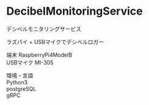 # DecibelMonitoringService
デシベルモニタリングサービス

ラズパイ + USBマイクでデシベルロガー

端末 RaspberryPi4ModelB  
USBマイク MI-305

環境・言語  
Python3  
postgreSQL  
gRPC
